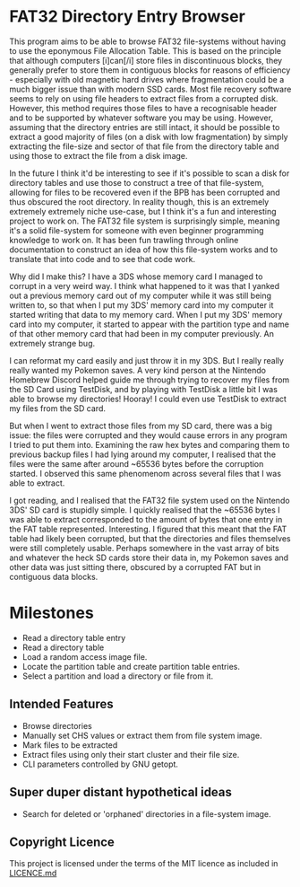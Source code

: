 # FAT32 Directory Entry Browser
This program aims to be able to browse FAT32 file-systems without having to use the eponymous File Allocation Table. This
is based on the principle that although computers [i]can[/i] store files in discontinuous blocks, they generally prefer
to store them in contiguous blocks for reasons of efficiency - especially with old magnetic hard drives where fragmentation
could be a much bigger issue than with modern SSD cards. Most file recovery software seems to rely on using file headers
to extract files from a corrupted disk. However, this method requires those files to have a recognisable header and to
be supported by whatever software you may be using. However, assuming that the directory entries are still intact, it 
should be possible to extract a good majority of files (on a disk with low fragmentation) by simply extracting the
file-size and sector of that file from the directory table and using those to extract the file from a disk image.

In the future I think it'd be interesting to see if it's possible to scan a disk for directory tables and use those to
construct a tree of that file-system, allowing for files to be recovered even if the BPB has been corrupted and thus
obscured the root directory. In reality though, this is an extremely extremely extremely niche use-case, but I think it's
a fun and interesting project to work on. The FAT32 file system is surprisingly simple, meaning it's a solid file-system
for someone with even beginner programming knowledge to work on. It has been fun trawling through online documentation
to construct an idea of how this file-system works and to translate that into code and to see that code work.

Why did I make this? I have a 3DS whose memory card I managed to corrupt in a very weird way. I think what happened to it
was that I yanked out a previous memory card out of my computer while it was still being written to, so that when I put my
3DS' memory card into my computer it started writing that data to my memory card. When I put my 3DS' memory card into 
my computer, it started to appear with the partition type and name of that other memory card that had been in my computer
previously. An extremely strange bug.

I can reformat my card easily and just throw it in my 3DS. But I really really really wanted my Pokemon saves. A very 
kind person at the Nintendo Homebrew Discord helped guide me through trying to recover my files from the SD Card using 
TestDisk, and by playing with TestDisk a little bit I was able to browse my directories! Hooray! I could even use
TestDisk to extract my files from the SD card.

But when I went to extract those files from my SD card, there was a big issue: the files were corrupted and they would
cause errors in any program I tried to put them into. Examining the raw hex bytes and comparing them to previous backup
files I had lying around my computer, I realised that the files were the same after around ~65536 bytes before the
corruption started. I observed this same phenomenom across several files that I was able to extract.

I got reading, and I realised that the FAT32 file system used on the Nintendo 3DS' SD card is stupidly simple. I quickly
realised that the ~65536 bytes I was able to extract corresponded to the amount of bytes that one entry in the FAT table
represented. Interesting. I figured that this meant that the FAT table had likely been corrupted, but that the directories 
and files themselves were still completely usable. Perhaps somewhere in the vast array of bits and whatever the heck
SD cards store their data in, my Pokemon saves and other data was just sitting there, obscured by a corrupted FAT
but in contiguous data blocks.

# Milestones
* Read a directory table entry
* Read a directory table
* Load a random access image file.
* Locate the partition table and create partition table entries.
* Select a partition and load a directory or file from it.

## Intended Features
* Browse directories
* Manually set CHS values or extract them from file system image.
* Mark files to be extracted
* Extract files using only their start cluster and their file size.
* CLI parameters controlled by GNU getopt.

## Super duper distant hypothetical ideas
* Search for deleted or 'orphaned' directories in a file-system image.

## Copyright Licence
This project is licensed under the terms of the MIT licence as included in [LICENCE.md](LICENCE.md)

